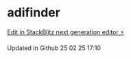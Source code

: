 # adifinder

[Edit in StackBlitz next generation editor ⚡️](https://stackblitz.com/~/github.com/HarryAdney/adifinder)

Updated in Github 25 02 25 17:10
